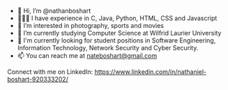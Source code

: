 - 👋 Hi, I’m @nathanboshart
- 👨🏻‍💻 I have experience in C, Java, Python, HTML, CSS and Javascript
- 👀 I’m interested in photography, sports and movies
- 🌱 I’m currently studying Computer Science at Wilfrid Laurier University
- 💼 I'm currently looking for student positions in Software Engineering, Information Technology, Network Security and Cyber Security.
- 📫 You can reach me at nateboshart@gmail.com

Connect with me on LinkedIn: https://www.linkedin.com/in/nathaniel-boshart-920333202/

<!---
nathanboshart/nathanboshart is a ✨ special ✨ repository because its `README.md` (this file) appears on your GitHub profile.
You can click the Preview link to take a look at your changes.
--->
